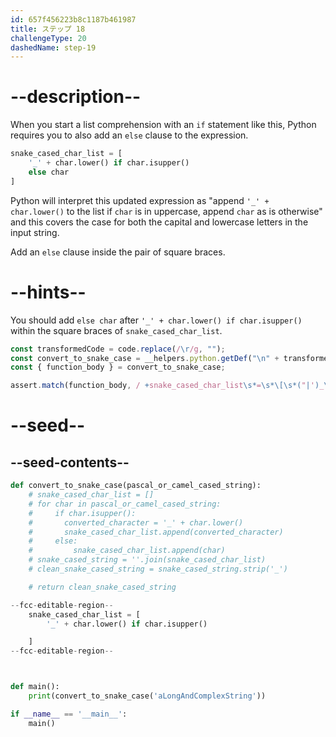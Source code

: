 ```yaml
---
id: 657f456223b8c1187b461987
title: ステップ 18
challengeType: 20
dashedName: step-19
---
```


# --description--

When you start a list comprehension with an `if` statement like this, Python requires you to also add an `else` clause to the expression.

```py
snake_cased_char_list = [
    '_' + char.lower() if char.isupper()
    else char
]
```

Python will interpret this updated expression as "append `'_' + char.lower()` to the list if `char` is in uppercase, append `char` as is otherwise" and this covers the case for both the capital and lowercase letters in the input string.

Add an `else` clause inside the pair of square braces.

# --hints--

You should add `else char` after `'_' + char.lower() if char.isupper()` within the square braces of `snake_cased_char_list`.

```js
const transformedCode = code.replace(/\r/g, "");
const convert_to_snake_case = __helpers.python.getDef("\n" + transformedCode, "convert_to_snake_case");
const { function_body } = convert_to_snake_case;

assert.match(function_body, / +snake_cased_char_list\s*=\s*\[\s*("|')_\1\s*\+\s*char\.lower\(\s*\)\s+if\s+char\.isupper\(\s*\)\s*else\s+char\s*\]/);
```

# --seed--

## --seed-contents--

```py
def convert_to_snake_case(pascal_or_camel_cased_string):
    # snake_cased_char_list = []
    # for char in pascal_or_camel_cased_string:
    #     if char.isupper():
    #       converted_character = '_' + char.lower()
    #       snake_cased_char_list.append(converted_character)
    #     else:
    #         snake_cased_char_list.append(char)
    # snake_cased_string = ''.join(snake_cased_char_list)
    # clean_snake_cased_string = snake_cased_string.strip('_')

    # return clean_snake_cased_string

--fcc-editable-region--
    snake_cased_char_list = [
        '_' + char.lower() if char.isupper()

    ]
--fcc-editable-region--



def main():
    print(convert_to_snake_case('aLongAndComplexString'))

if __name__ == '__main__':
    main()
```
